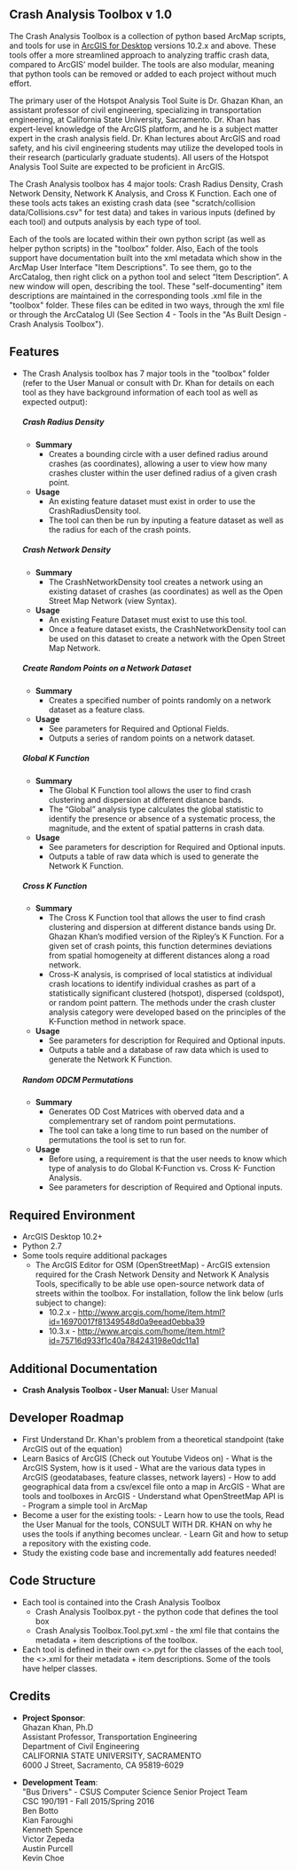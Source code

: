 ## Crash Analysis Toolbox v 1.0

The Crash Analysis Toolbox is a collection of python based ArcMap scripts, and tools for use in [ArcGIS for Desktop](http://www.esri.com/software/arcgis/arcgis-for-desktop) versions 10.2.x and above. These tools offer a more streamlined approach to analyzing traffic crash data, compared to ArcGIS’ model builder.  The tools are also modular, meaning that python tools can be removed or added to each project without much effort. 

The primary user of the Hotspot Analysis Tool Suite is Dr. Ghazan Khan, an assistant professor of civil engineering, specializing in transportation engineering, at California State University, Sacramento.  Dr. Khan has expert-level knowledge of the ArcGIS platform, and he is a subject matter expert in the crash analysis field. Dr. Khan lectures about ArcGIS and road safety, and his civil engineering students may utilize the developed tools in their research (particularly graduate students).  All users of the Hotspot Analysis Tool Suite are expected to be proficient in ArcGIS.

The Crash Analysis toolbox has 4 major tools: Crash Radius Density, Crash Network Density, Network K Analysis, and Cross K Function. Each one of these tools acts takes an existing crash data (see "scratch/collision data/Collisions.csv" for test data) and takes in various inputs (defined by each tool) and outputs analysis by each type of tool. 

Each of the tools are located within their own python script (as well as helper python scripts) in the "toolbox" folder.
Also, Each of the tools support have documentation built into the xml metadata which show in the ArcMap User Interface "Item Descriptions".  To see them, go to the ArcCatalog, then right click on a python tool and select “Item Description”. A new window will open, describing the tool. These "self-documenting" item descriptions are maintained in the corresponding tools .xml file in the "toolbox" folder. These files can be edited in two ways, through the xml file or through the ArcCatalog UI (See Section 4 - Tools in the "As Built Design - Crash Analysis Toolbox"). 

## Features
* The Crash Analysis toolbox has 7 major tools in the "toolbox" folder (refer to the User Manual or consult with Dr. Khan for details on each tool as they have background information of each tool as well as expected output):
  #####  **Crash Radius Density**
    * **Summary**
    	* Creates a bounding circle with a user defined radius around crashes (as coordinates), allowing a user to view how many 			crashes cluster within the user defined radius of a given crash point.
    * **Usage**
	  * An existing feature dataset must exist in order to use the CrashRadiusDensity tool.
	  * The tool can then be run by inputing a feature dataset as well as the radius for each of the crash points. 
  ##### **Crash Network Density**
    * **Summary**
    	* The CrashNetworkDensity tool creates a network using an existing dataset of crashes (as coordinates) as well as the Open 			Street 	Map Network (view Syntax).
    * **Usage**
	  * An existing Feature Dataset must exist to use this tool.
	  * Once a feature dataset exists, the CrashNetworkDensity tool can be used on this dataset to create a network with the Open 			Street Map Network. 
  
  ##### **Create Random Points on a Network Dataset**
    * **Summary**
    	* Creates a specified number of points randomly on a network dataset as a feature class.
    * **Usage**
	  * See parameters for Required and Optional Fields.
	  * Outputs a series of random points on a network dataset. 
  
  ##### **Global K Function**
    * **Summary**
    	* The Global K Function tool allows the user to find crash clustering and dispersion at different distance bands.
		* The “Global” analysis type calculates the global statistic to identify the presence or absence of a systematic process, 			the magnitude, and the extent of spatial patterns in crash data.
    * **Usage**
	  * See parameters for description for Required and Optional inputs.
	  * Outputs a table of raw data which is used to generate the Network K Function.
  
  ##### **Cross K Function**
    * **Summary**
    	* The Cross K Function tool that allows the user to find crash clustering and dispersion at different distance bands using 			Dr. Ghazan Khan’s modified version of the Ripley’s K Function. For a given set of crash points, this function determines 			deviations from spatial homogeneity at different distances along a road network.
 		* Cross-K analysis, is comprised of local statistics at individual crash locations to identify individual crashes as part of 		a statistically significant clustered (hotspot), dispersed (coldspot), or random point pattern. The methods under the crash 		cluster analysis category were developed based on the principles of the K-Function method in network space.
	* **Usage**
	  * See parameters for description for Required and Optional inputs.
 	  * Outputs a table and a database of raw data which is used to generate the Network K Function.
  
  ##### **Random ODCM Permutations**
    * **Summary**
    	* Generates OD Cost Matrices with oberved data and a complementrary set of random point permutations.
		* The tool can take a long time to run based on the number of permutations the tool is set to run for.
    * **Usage**
	  * Before using, a requirement is that the user needs to know which type of analysis to do Global K-Function vs. Cross K-				Function Analysis.
	  * See parameters for description of Required and Optional inputs.  

## Required Environment
* ArcGIS Desktop 10.2+ 
* Python 2.7
* Some tools require additional packages   
    * The ArcGIS Editor for OSM (OpenStreetMap) - ArcGIS extension required for the Crash Network Density and Network K Analysis Tools, specifically to be able use open-source network data of streets within the toolbox. For installation, follow the link below (urls subject to change):  <br />
      * 10.2.x - http://www.arcgis.com/home/item.html?id=16970017f81349548d0a9eead0ebba39 
      * 10.3.x - http://www.arcgis.com/home/item.html?id=75716d933f1c40a784243198e0dc11a1 

## Additional Documentation
* **Crash Analysis Toolbox - User Manual:** User Manual

## Developer Roadmap
* First Understand Dr. Khan's problem from a theoretical standpoint (take ArcGIS out of the equation)
* Learn Basics of ArcGIS (Check out Youtube Videos on)
      - What is the ArcGIS System, how is it used
      - What are the various data types in ArcGIS (geodatabases, feature classes, network layers)
      - How to add geographical data from a csv/excel file onto a map in ArcGIS
      - What are tools and toolboxes in ArcGIS
      - Understand what OpenStreetMap API is  
       - Program a simple tool in ArcMap
* Become a user for the existing tools: 
       - Learn how to use the tools, Read the User Manual for the tools, CONSULT WITH DR. KHAN on why he uses the tools if anything becomes unclear.
       - Learn Git and how to setup a repository with the existing code. 
* Study the existing code base and incrementally add features needed!


## Code Structure
* Each tool is contained into the Crash Analysis Toolbox
     - Crash Analysis Toolbox.pyt - the python code that defines the tool box
     - Crash Analysis Toolbox.Tool.pyt.xml - the xml file that contains the metadata + item descriptions of the toolbox.
* Each tool is defined in their own <<toolname>>.pyt for the classes of the each tool, the <<toolname>>.xml for their metadata + item descriptions. Some of the tools have helper classes. 

## Credits
* **Project Sponsor**:  <br />
 Ghazan Khan, Ph.D <br />
 Assistant Professor, Transportation Engineering <br />
 Department of Civil Engineering <br />
 CALIFORNIA STATE UNIVERSITY, SACRAMENTO <br />
 6000 J Street, Sacramento, CA 95819-6029 <br />

* **Development Team**: <br />
"Bus Drivers" - CSUS Computer Science Senior Project Team <br />
 CSC 190/191 - Fall 2015/Spring 2016  <br />
  Ben Botto <br />
  Kian Faroughi <br />
  Kenneth Spence <br />
  Victor Zepeda <br />
  Austin Purcell <br />
  Kevin Choe <br />
